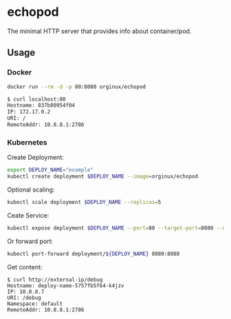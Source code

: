 # echopod
The minimal HTTP server that provides info about container/pod.

## Usage

### Docker
```bash
docker run --rm -d -p 80:8080 orginux/echopod
```

```bash
$ curl localhost:80
Hostname: 837b80954f04
IP: 172.17.0.2
URI: /
RemoteAddr: 10.8.8.1:2786
```

### Kubernetes

Create Deployment:
```bash
export DEPLOY_NAME="example"
kubectl create deployment $DEPLOY_NAME --image=orginux/echopod
```

Optional scaling:
```bash
kubectl scale deployment $DEPLOY_NAME --replicas=5
```


Ceate Service:
```bash
kubectl expose deployment $DEPLOY_NAME --port=80 --target-port=8080 --name=${DEPLOY_NAME}-service --type=LoadBalancer
```

Or forward port:
```bash
kubectl port-forward deployment/${DEPLOY_NAME} 8080:8080
```


Get content:
```
$ curl http://external-ip/debug
Hostname: deploy-name-5757fb5f64-k4jzv
IP: 10.0.8.7
URI: /debug
Namespace: default
RemoteAddr: 10.8.8.1:2786
```
